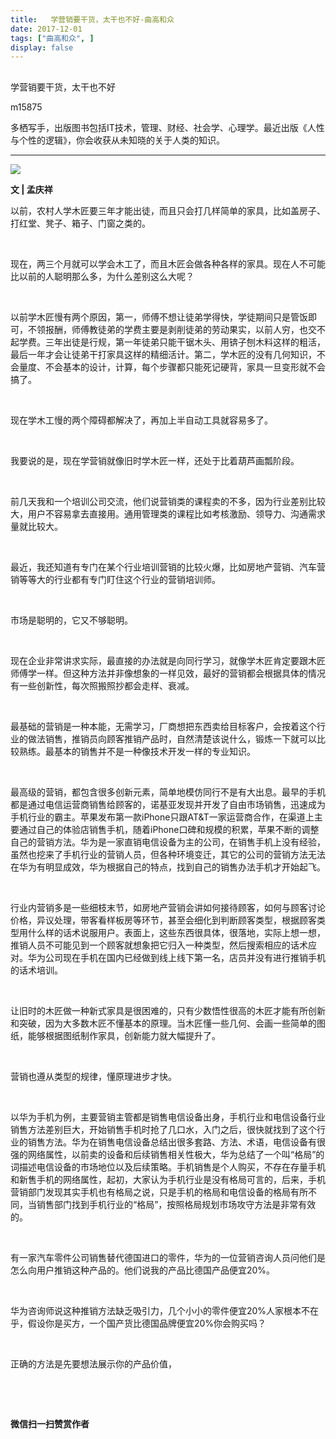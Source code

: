 ```yaml
---
title:   学营销要干货，太干也不好-曲高和众
date: 2017-12-01
tags: ["曲高和众", ]
display: false
---
```



## 



学营销要干货，太干也不好




m15875




多栖写手，出版图书包括IT技术，管理、财经、社会学、心理学。最近出版《人性与个性的逻辑》，你会收获从未知晓的关于人类的知识。


****

<img data-s="300,640" data-type="jpeg" src="https://mmbiz.qpic.cn/mmbiz_jpg/fxGMiaL5Zj1giaQIHHhSgwIlppr8CTibqBLzF63WMovE1dULkI6blI5rWUCyeOugwkehNEQag4tyqNFvhiaRW4vgibw/0?wx_fmt=jpeg" style="" class="" data-ratio="0.75" data-w="960"/>

**文 | 孟庆祥**



以前，农村人学木匠要三年才能出徒，而且只会打几样简单的家具，比如盖房子、打红堂、凳子、箱子、门窗之类的。

&nbsp;

现在，两三个月就可以学会木工了，而且木匠会做各种各样的家具。现在人不可能比以前的人聪明那么多，为什么差别这么大呢？

&nbsp;

以前学木匠慢有两个原因，第一，师傅不想让徒弟学得快，学徒期间只是管饭即可，不领报酬，师傅教徒弟的学费主要是剥削徒弟的劳动果实，以前人穷，也交不起学费。三年出徒是行规，第一年徒弟只能干锯木头、用锛子刨木料这样的粗活，最后一年才会让徒弟干打家具这样的精细活计。第二，学木匠的没有几何知识，不会量度、不会基本的设计，计算，每个步骤都只能死记硬背，家具一旦变形就不会搞了。

&nbsp;

现在学木工慢的两个障碍都解决了，再加上半自动工具就容易多了。

&nbsp;

我要说的是，现在学营销就像旧时学木匠一样，还处于比着葫芦画瓢阶段。

&nbsp;

前几天我和一个培训公司交流，他们说营销类的课程卖的不多，因为行业差别比较大，用户不容易拿去直接用。通用管理类的课程比如考核激励、领导力、沟通需求量就比较大。

&nbsp;

最近，我还知道有专门在某个行业培训营销的比较火爆，比如房地产营销、汽车营销等等大的行业都有专门盯住这个行业的营销培训师。

&nbsp;

市场是聪明的，它又不够聪明。

&nbsp;

现在企业非常讲求实际，最直接的办法就是向同行学习，就像学木匠肯定要跟木匠师傅学一样。但这种方法并非像想象的一样见效，最好的营销都会根据具体的情况有一些创新性，每次照搬照抄都会走样、衰减。

&nbsp;

最基础的营销是一种本能，无需学习，厂商想把东西卖给目标客户，会按着这个行业的做法销售，推销员向顾客推销产品时，自然清楚该说什么，锻炼一下就可以比较熟练。最基本的销售并不是一种像技术开发一样的专业知识。

&nbsp;

最高级的营销，都包含很多创新元素，简单地模仿同行不是有大出息。最早的手机都是通过电信运营商销售给顾客的，诺基亚发现并开发了自由市场销售，迅速成为手机行业的霸主。苹果发布第一款iPhone只跟AT&amp;T一家运营商合作，在渠道上主要通过自己的体验店销售手机，随着iPhone口碑和规模的积累，苹果不断的调整自己的营销方法。华为是一家直销电信设备为主的公司，在销售手机上没有经验，虽然也挖来了手机行业的营销人员，但各种环境变迁，其它的公司的营销方法无法在华为有明显成效，华为根据自己的特点，找到自己的销售办法手机才开始起飞。

&nbsp;

行业内营销多是一些细枝末节，如房地产营销会讲如何接待顾客，如何与顾客讨论价格，异议处理，带客看样板房等环节，甚至会细化到判断顾客类型，根据顾客类型用什么样的话术说服用户。表面上，这些东西很具体，很落地，实际上想一想，推销人员不可能见到一个顾客就想象把它归入一种类型，然后搜索相应的话术应对。华为公司现在手机在国内已经做到线上线下第一名，店员并没有进行推销手机的话术培训。

&nbsp;

让旧时的木匠做一种新式家具是很困难的，只有少数悟性很高的木匠才能有所创新和突破，因为大多数木匠不懂基本的原理。当木匠懂一些几何、会画一些简单的图纸，能够根据图纸制作家具，创新能力就大幅提升了。

&nbsp;

营销也遵从类型的规律，懂原理进步才快。

&nbsp;

以华为手机为例，主要营销主管都是销售电信设备出身，手机行业和电信设备行业销售方法差别巨大，开始销售手机时抢了几口水，入门之后，很快就找到了这个行业的销售方法。华为在销售电信设备总结出很多套路、方法、术语，电信设备有很强的网络属性，以前卖的设备和后续销售相关性极大，华为总结了一个叫“格局”的词描述电信设备的市场地位以及后续策略。手机销售是个人购买，不存在存量手机和新售手机的网络属性，起初，大家认为手机行业是没有格局可言的，后来，手机营销部门发现其实手机也有格局之说，只是手机的格局和电信设备的格局有所不同，当销售部门找到手机行业的“格局”，按照格局规划市场攻守方法是非常有效的。

&nbsp;

有一家汽车零件公司销售替代德国进口的零件，华为的一位营销咨询人员问他们是怎么向用户推销这种产品的。他们说我的产品比德国产品便宜20%。

&nbsp;

华为咨询师说这种推销方法缺乏吸引力，几个小小的零件便宜20%人家根本不在乎，假设你是买方，一个国产货比德国品牌便宜20%你会购买吗？

&nbsp;

正确的方法是先要想法展示你的产品价值，

&nbsp;

&nbsp;




**微信扫一扫赞赏作者**